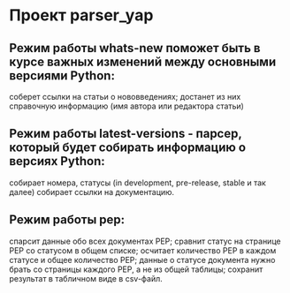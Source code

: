 # Проект parser_yap

## Режим работы whats-new поможет быть в курсе важных изменений между основными версиями Python:
соберет ссылки на статьи о нововведениях;
достанет из них справочную информацию (имя автора или редактора статьи) 

## Режим работы latest-versions - парсер, который будет собирать информацию о версиях Python:
собирает номера, статусы (in development, pre-release, stable и так далее)
собирает ссылки на документацию.

## Режим работы pep:
спарсит данные обо всех документах PEP;
сравнит статус на странице PEP со статусом в общем списке;
осчитает количество PEP в каждом статусе и общее количество PEP; данные о статусе документа нужно брать со страницы каждого PEP, а не из общей таблицы;
сохранит результат в табличном виде в csv-файл.
